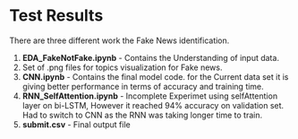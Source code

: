 Test Results
============

There are three different work the Fake News identification.
1. **EDA_FakeNotFake.ipynb** - Contains the Understanding of input data.
2. Set of .png files for topics visualization for Fake news.
3. **CNN.ipynb** - Contains the final model code. for the Current data set it is giving better performance in terms of accuracy and training time.
4. **RNN_SelfAttention.ipynb** - Incomplete Experimet using selfAttention layer on bi-LSTM, However it reached 94% accuracy on validation set. Had to switch to CNN as the RNN was taking longer time to train.
5. **submit.csv** - Final output file
